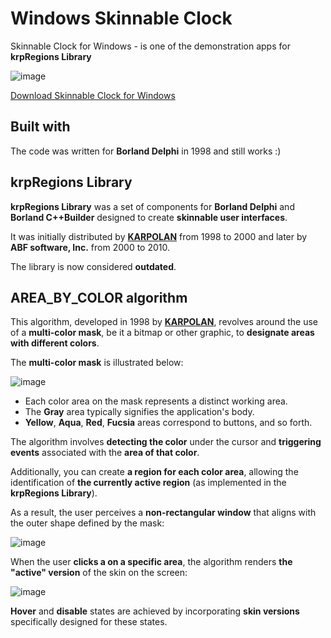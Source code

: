 # Windows Skinnable Clock
Skinnable Clock for Windows - is one of the demonstration apps for **krpRegions Library**

![image](https://github.com/karpolan/windows-skinnable-clock/assets/1213313/39a7946d-2513-4908-afc0-02f0ba60e193)

[Download Skinnable Clock for Windows](https://github.com/karpolan/windows-skinnable-clock/raw/main/Clock.exe)

## Built with
The code was written for **Borland Delphi** in 1998 and still works :)

## krpRegions Library
**krpRegions Library** was a set of components for **Borland Delphi** and **Borland C++Builder** designed to create **skinnable user interfaces**. 

It was initially distributed by **[KARPOLAN](https://karpolan.com)** from 1998 to 2000 and later by **ABF software, Inc.** from 2000 to 2010.

The library is now considered **outdated**.

## AREA_BY_COLOR algorithm
This algorithm, developed in 1998 by **[KARPOLAN](https://karpolan.com)**, revolves around the use of a **multi-color mask**, be it a bitmap or other graphic, to **designate areas with different colors**. 

The **multi-color mask** is illustrated below:

![image](https://github.com/karpolan/windows-skinnable-clock/assets/1213313/a330b302-c3cb-4177-b907-9f2693001112)

- Each color area on the mask represents a distinct working area.
- The **Gray** area typically signifies the application's body.
- **Yellow**, **Aqua**, **Red**, **Fucsia** areas correspond to buttons, and so forth.

The algorithm involves **detecting the color** under the cursor and **triggering events** associated with the **area of that color**. 

Additionally, you can create **a region for each color area**, allowing the identification of **the currently active region** (as implemented in the **krpRegions Library**).

As a result, the user perceives a **non-rectangular window** that aligns with the outer shape defined by the mask:

![image](https://github.com/karpolan/windows-skinnable-clock/assets/1213313/34e59231-e71f-4ea7-b983-6418206479d5)

When the user **clicks a on a specific area**, the algorithm renders **the "active" version** of the skin on the screen:

![image](https://github.com/karpolan/windows-skinnable-clock/assets/1213313/871b395c-5669-4751-8774-c40c9c27f77a)

**Hover** and **disable** states are achieved by incorporating **skin versions** specifically designed for these states. 
